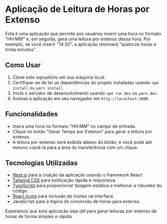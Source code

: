 # Aplicação de Leitura de Horas por Extenso

Esta é uma aplicação que permite aos usuários inserir uma hora no formato "HH:MM" e, em seguida, gera uma leitura por extenso dessa hora. Por exemplo, se você inserir "14:30", a aplicação retornará "quatorze horas e trinta minutos".

## Como Usar

1. Clone este repositório em sua máquina local.
2. Certifique-se de ter as dependências do projeto instaladas usando `npm install` ou `yarn install`.
3. Inicie o servidor de desenvolvimento usando `npm run dev` ou `yarn dev`.
4. Acesse a aplicação em seu navegador em `http://localhost:3000`.

## Funcionalidades

- Insira uma hora no formato "HH:MM" no campo de entrada.
- Clique no botão "Gerar Tempo por Extenso" para gerar a leitura por extenso.
- A leitura por extenso será exibida abaixo do botão, e você pode até mesmo copiá-la para a área de transferência com um clique.

## Tecnologias Utilizadas

- [Next.js](https://nextjs.org/) para a criação da aplicação usando o framework React.
- [Tailwind CSS](https://tailwindcss.com/) para estilização rápida e responsiva.
- [TypeScript](https://www.typescriptlang.org/) para proporcionar tipagem estática e melhorar a robustez do código.
- [React Icons](https://react-icons.github.io/react-icons/) para inclusão de ícones na interface.
- JavaScript para a lógica de conversão de horas para extenso.

Esperamos que esta aplicação seja útil para gerar leituras por extenso de horas de forma simples e rápida.
